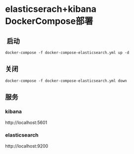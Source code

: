 # elasticserach+kibana DockerCompose部署

##  启动

```
docker-compose -f docker-compose-elasticsearch.yml up -d
```



## 关闭

```
docker-compose -f docker-compose-elasticsearch.yml down
```



## 服务

### kibana 

http://localhost:5601

### elasticsearch 

http://localhost:9200


